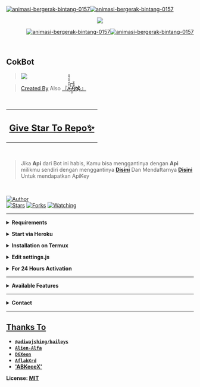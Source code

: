 <a href="https://www.gambaranimasi.org/cat-bintang-280.htm"><img src="https://www.gambaranimasi.org/data/media/280/animasi-bergerak-bintang-0157.gif" border="0" alt="animasi-bergerak-bintang-0157" /></a><a href="https://www.gambaranimasi.org/cat-bintang-280.htm"><img src="https://www.gambaranimasi.org/data/media/280/animasi-bergerak-bintang-0157.gif" border="0" alt="animasi-bergerak-bintang-0157" /></a>

<p align="center"><a href="https://t.me/yangmutebabi"><img src="https://telegra.ph/file/1cdbbd432ccb206eb4c9b.jpg"</a></p>
<p align="right"><a href="https://www.gambaranimasi.org/cat-bintang-280.htm"><img src="https://www.gambaranimasi.org/data/media/280/animasi-bergerak-bintang-0157.gif" border="0" alt="animasi-bergerak-bintang-0157" /></><a href="https://www.gambaranimasi.org/cat-bintang-280.htm"><img src="https://www.gambaranimasi.org/data/media/280/animasi-bergerak-bintang-0157.gif" border="0" alt="animasi-bergerak-bintang-0157" /></a></p>
<br>

## CokBot

> <a href="https://github.com/candragus/CokBot/stargazers"><img src="https://img.shields.io/badge/Tutorial-Video-ff0000?style=for-the-badge&logo=youtube&logoColor=ff000000&link=https://github.com/candragus/CokBot/stargazers" /><br>

> [Created By](https://github.com/candragus) Also [『A̶̢͛̐͒͛̐̒̐̌ ̸̝͎̦́̔͠Β̸͌͂̑̆𖣘』](github.com/ABKeceX)

<br>
<table align="center", table style="background-color:rgba(255, 255, 255, 0.03);"><td><b><h2><a href="https://github.com/candragus/CokUBot/stargazers">Give Star To Repo✨</a></td></b></h2></table>
<br>


> Jika **Api** dari Bot ini habis, Kamu bisa menggantinya dengan **Api** milikmu sendiri dengan menggantinya [**Disini**](https://github.com/candragus/CokBot/blob/master/settings.js#L18) Dan Mendaftarnya [**Disini**](https://zenzapis.xyz/) Untuk mendapatkan ApiKey


</br>

<a href="https://github.com/candragus"><img title="Author" src="https://img.shields.io/badge/Author-candragus-orange.svg?color=f08707&style=for-the-badge&logo=github" /></a>  
<a href="https://github.com/candragus/CokBot"><img title="Stars" src="https://img.shields.io/github/stars/candragus/CokBot?color=f08707&style=flat-square" /></a>
<a href="https://github.com/candragus/CokBot/network/members"><img title="Forks" src="https://img.shields.io/github/forks/candragus/CokBot?color=f08707&style=flat-square" /></a>
<a href="https://github.com/candragus/CokBot/watchers"><img title="Watching" src="https://img.shields.io/github/watchers/candragus/CokBot?label=watchers&color=f08707&style=flat-square" /></a> <br>

---

<!-- Requirements -->
<b><details><summary>Requirements</summary></b>
* Some Text Editor
* [Node JS](https://nodejs.org/en/)
* [Git](https://git-scm.com/downloads)
* [FFMPEG](https://ffmpeg.org/download.html)
  
```bash
Add FFmpeg to PATH environment variable
```
</details>


<!-- Start Melalui Heroku -->
<b><details><summary>Start via Heroku</summary></b>

* Scan QR In Your Whatsapp From [Here](https://replit.com/@nexusNw/M-D-SCANNER-V2?v=1?outputonly=1&lite=1#index.js)
* Fork Repo [**Disini**](https://github.com/candragus/CokBot/fork)
* Lalu Deploy Bot [**Disini**](https://heroku.com/deploy)
* Tunggu 5-10 Menit Untuk Deploy 
* Setelah itu cek Logs 

</details>



<!-- Installation via Termux -->
<b><details><summary>Installation on Termux</summary></b>
```bash
> apt update
> apt upgrade
> pkg update && pkg upgrade
> pkg install bash
> pkg install libwebp
> pkg install git -y
> pkg install nodejs -y 
> pkg install ffmpeg -y 
> pkg install wget
> pkg install imagemagick -y
> git clone https://github.com/candragus/CokBot
> cd Gojo-Satoru
> npm install
```
</details>

<!-- Edit -->
<b><details><summary>Edit settings.js</summary></b>
```bash
global.APIKeys = {
	'https://zenzapis.xyz': 'YOURAPIKEY',
}
  
global.owner = ["9181XXXXXX"]
global.ownername = ["YourName"]
```
</details>


<!-- 24hrs-->
<b><details><summary>For 24 Hours Activation</summary></b>

```bash
npm i -g pm2 && pm2 start index.js && pm2 save && pm2 logs
```

</details>

----


<b><details><summary>Available Features</summary><br>
	
| Features |  Availability |
| :------: |  :----------: |
|   Convert     |       ✅     |
|   Database     |       ✅     |
|   Owner     |       ✅    |
|   Islami     |       ✅     |
|   Downloader     |       ✅     |
|   Webzone     |       ✅      |
|   Searching     |       ✅      |
|   Textpro     |       ✅      |
|   Ephoto     |       ✅     |
|   Anime Web     |       ✅      |
|   Stalker     |       ✅      |
|   Random Text     |       ✅     |
|   Random Image     |       ✅     |
|   Nekos Life     |       ✅      |
|   More Nsfw     |       ✅      |
|   Creator     |       ✅      |

</details>


----

<!-- Contact Owner -->
<b><details><summary>Contact</summary></b>

## ```Connect With Me```
<p align="center">
<a href="https://wa.me/081350042483"><img src="https://img.shields.io/badge/Contact ABKeceX-25D366?style=for-the-badge&logo=whatsapp&logoColor=white" />
<a href="https://wa.me/081338178425"><img src="https://img.shields.io/badge/Contact Bot-ff0000?style=for-the-badge&logo=youtube&logoColor=ff000000&link=https://wa.me/081338178425" /><br>
</p>

</details>


</details><hr>

## Thanks To
* [`@adiwajshing/baileys`](https://github.com/adiwajshing/baileys)
* [`Alien-Alfa`](https://github.com/Alien-Alfa)
* [`DGXeon`](https://github.com/DGXeon)
* [`AflahXrd`](https://github.com/nexusNw)
* ['ABKeceX'](https://github.com/ABKeceX)


License: [MIT](https://github.com/Gojo-Satoru/LICENSE)
